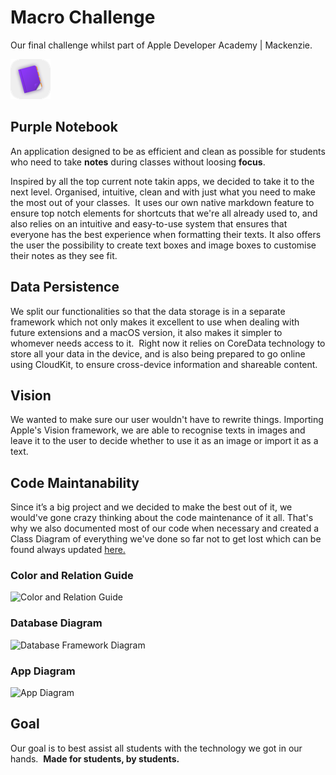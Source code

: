 # Macro Challenge
Our final challenge whilst part of Apple Developer Academy | Mackenzie.


![Purple Notebook's Icon][Icon]
## Purple Notebook
An application designed to be as efficient and clean as possible for students who need to take **notes** during classes without loosing **focus**.

Inspired by all the top current note takin apps, we decided to take it to the next level. Organised, intuitive, clean and with just what you need to make the most out of your classes. 
It uses our own native markdown feature to ensure top notch elements for shortcuts that we're all already used to, and also relies on an intuitive and easy-to-use system that ensures that everyone has the best experience when formatting their texts. It also offers the user the possibility to create text boxes and image boxes to customise their notes as they see fit. 

## Data Persistence
We split our functionalities so that the data storage is in a separate framework which not only makes it excellent to use when dealing with future extensions and a macOS version, it also makes it simpler to whomever needs access to it. 
Right now it relies on CoreData technology to store all your data in the device, and is also being prepared to go online using CloudKit, to ensure cross-device information and shareable content. 

## Vision
We wanted to make sure our user wouldn't have to rewrite things. Importing Apple's Vision framework, we are able to recognise texts in images and leave it to the user to decide whether to use it as an image or import it as a text.


## Code Maintanability
Since it’s a big project and we decided to make the best out of it, we would've gone crazy thinking about the code maintenance of it all. That's why we also documented most of our code when necessary and created a Class Diagram of everything we've done so far not to get lost which can be found always updated [here.]

### Color and Relation Guide
![Color and Relation Guide][Color and Relation Guide]
### Database Diagram
![Database Framework Diagram][Database Diagram]
### App Diagram
![App Diagram][App Diagram]

## Goal
Our goal is to best assist all students with the technology we got in our hands. 
**Made for students, by students.**


[Icon]: https://github.com/Pepelelipa/MacroChallenge/blob/dev/MacroPepelelipa/MacroPepelelipa/Assets.xcassets/AppIcon.appiconset/icon_32x32%402x.png "Icon"
[here.]: https://miro.com/app/board/o9J_kny0VDI=/ "Miro's Documentation"
[Color and Relation Guide]: https://github.com/Pepelelipa/MacroChallenge/blob/feat/Update-Read-Me/Color_and_Relation_Guide.jpg "Color and Relation Diagram"
[Database Diagram]: https://github.com/Pepelelipa/MacroChallenge/blob/feat/Update-Read-Me/Database_Diagram.jpg "Database Class Diagram"
[App Diagram]: https://github.com/Pepelelipa/MacroChallenge/blob/feat/Update-Read-Me/App_Diagram.jpg "App Diagram"
